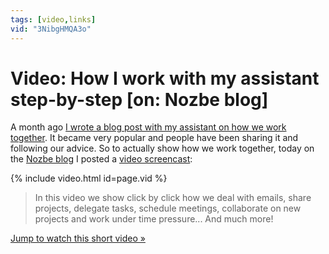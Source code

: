 ```yaml
---
tags: [video,links]
vid: "3NibgHMQA3o"
---
```


# Video: How I work with my assistant step-by-step [on: Nozbe blog]

A month ago [I wrote a blog post with my assistant on how we work together][a]. It became very popular and people have been sharing it and following our advice. So to actually show how we work together, today on the [Nozbe blog][s] I posted a [video screencast][s]:

{% include video.html id=page.vid %}

<!--More-->

> In this video we show click by click how we deal with emails, share projects, delegate tasks, schedule meetings, collaborate on new projects and work under time pressure... And much more!

[Jump to watch this short video »][s] 

[a]: /assistant
[s]: https://nozbe.com/blog/assistant-video/
[i]: http://iMagazine.pl
[b]: https://nozbe.com/blog/
[n]: https://michael.gratis/nozbe
[o]: https://michael.gratis/ipadonly/
[p]: http://productivemag.com/
